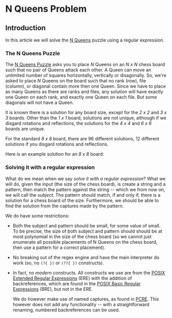 # N Queens Problem

<!-- %%% include: chess_board -->

## Introduction

In this article we will solve the [N Queens](#wiki:Eight_queens_puzzle) puzzle
using a regular expression.

### The N Queens Puzzle

The [N Queens Puzzle](#wiki:Eight_queens_puzzle) asks you to place
*N* Queens on an *N x N* chess board such that no pair of Queens
attack each other. A Queen can move an unlimited number of squares
horizontally, vertically or disagonally. So, we're asked to place
*N* Queens on the board such that no rank (row), file (column), or 
diagonal contain more then one Queen. Since we have to place as many
Queens as there are ranks and files, any solution will have exactly
one Queen on each rank, and exactly one Queen on each file. But some
diagonals will not have a Queen.

It is known there is a solution for any board size, except for the
*2 x 2* and *3 x 3* boards. Other than the *1 x 1* board, solutions
are not unique, although if we disgard rotations and reflections,
the solutions for the *4 x 4* and *6 x 6* boards are unique.

For the standard *8 x 8* board, there are 96 different solutions,
12 different solutions if you disgard rotations and reflections.

Here is an example solution for an *8 x 8* board:

<div class    = "chess-board" date-size = 8 
     data-fen = "4Q3/1Q6/3Q4/6Q1/2Q5/7Q/5Q2/Q7 w - - 0 1">
</div>


### Solving it with a regular expression

What do we mean when we say *solve it with a regular expression*?
What we will do, given the input (the size of the chess board), is
create a string and a pattern, then match the pattern against the
string -- which we from now on, we will call the *subject*.
The pattern should match, if and only if, there is a solution
for a chess board of the size. Furthermore, we should be able to
find the solution from the captures made by the pattern.

We do have some restrictions:

* Both the subject and pattern should be small, for some value of small.
  To be precise, the size of both subject and pattern should should be
  at most polynomial in the size of the chess board (so we cannot just
  enumerate all possible placements of N Queens on the chess board, then
  use a pattern for a correct placement).

* No breaking out of the regex engine and have the main interpreter do
  work (so, no `(?{ })` or `(??{ })` constructs).

* In fact, no *modern* constructs. All constructs we use are from the
  [POSIX Extended Regular
   Expressions](#wiki:Regular_expression#POSIX_extended) (ERE)
  with the addition of backreferences, which are found in the
  [POSIX Basic Regular
   Expressions](#wiki:Regular_expression#POSIX_basic_and_extended) (BRE),
   but not in the ERE.

   We do however make use of named captures, as found in 
   [PCRE](Perl_Compatible_Regular_Expressions). This however does not
   add any functionality -- with a straightforward renaming, numbered
   backreferences can be used.
